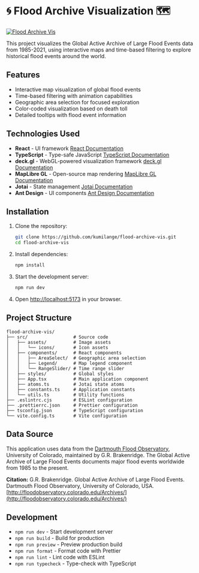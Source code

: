 # 🌀 Flood Archive Visualization 🗺️

[![Flood Archive Vis](https://github.com/kumilange/flood-archive-vis/assets/28984604/d8265cf0-8556-433f-a387-4ae649910687)](https://github.com/kumilange/flood-archive-vis/assets/28984604/d8265cf0-8556-433f-a387-4ae649910687)

This project visualizes the Global Active Archive of Large Flood Events data
from 1985-2021, using interactive maps and time-based filtering to explore
historical flood events around the world.

## Features

- Interactive map visualization of global flood events
- Time-based filtering with animation capabilities
- Geographic area selection for focused exploration
- Color-coded visualization based on death toll
- Detailed tooltips with flood event information

## Technologies Used

- **React** - UI framework [React Documentation](https://reactjs.org/)
- **TypeScript** - Type-safe JavaScript
  [TypeScript Documentation](https://www.typescriptlang.org/)
- **deck.gl** - WebGL-powered visualization framework
  [deck.gl Documentation](https://deck.gl/)
- **MapLibre GL** - Open-source map rendering
  [MapLibre GL Documentation](https://maplibre.org/)
- **Jotai** - State management [Jotai Documentation](https://jotai.org/)
- **Ant Design** - UI components [Ant Design Documentation](https://ant.design/)

## Installation

1. Clone the repository:

   ```bash
   git clone https://github.com/kumilange/flood-archive-vis.git
   cd flood-archive-vis
   ```

2. Install dependencies:

   ```bash
   npm install
   ```

3. Start the development server:

   ```bash
   npm run dev
   ```

4. Open [http://localhost:5173](http://localhost:5173) in your browser.

## Project Structure

```text
flood-archive-vis/
├── src/                 # Source code
│   ├── assets/          # Image assets
│   │   └── icons/       # Icon assets
│   ├── components/      # React components
│   │   ├── AreaSelect/  # Geographic area selection
│   │   ├── Legend/      # Map legend component
│   │   └── RangeSlider/ # Time range slider
│   ├── styles/          # Global styles
│   ├── App.tsx          # Main application component
│   ├── atoms.ts         # Jotai state atoms
│   ├── constants.ts     # Application constants
│   └── utils.ts         # Utility functions
├── .eslintrc.cjs        # ESLint configuration
├── .prettierrc.json     # Prettier configuration
├── tsconfig.json        # TypeScript configuration
└── vite.config.ts       # Vite configuration
```

## Data Source

This application uses data from the
[Dartmouth Flood Observatory](https://floodobservatory.colorado.edu/),
University of Colorado, maintained by G.R. Brakenridge. The Global Active
Archive of Large Flood Events documents major flood events worldwide from 1985
to the present.

**Citation:** G.R. Brakenridge. Global Active Archive of Large Flood Events.
Dartmouth Flood Observatory, University of Colorado, USA.
[http://floodobservatory.colorado.edu/Archives/](http://floodobservatory.colorado.edu/Archives/)

## Development

- `npm run dev` - Start development server
- `npm run build` - Build for production
- `npm run preview` - Preview production build
- `npm run format` - Format code with Prettier
- `npm run lint` - Lint code with ESLint
- `npm run typecheck` - Type-check with TypeScript
